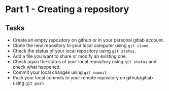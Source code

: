 # Part 1 - Creating a repository

## Tasks

* Create an empty repository on github or in your personal gitlab account.
* Clone the new repository to your local computer using `git clone`.
* Check the status of your local repository using `git status`.
* Add a file you want to share or modify an existing one.
* Check again the status of your local repository using `git status` and check what happened.
* Commit your local changes using `git commit`
* Push your local commits to your remote repository on github/gitlab using `git push`
